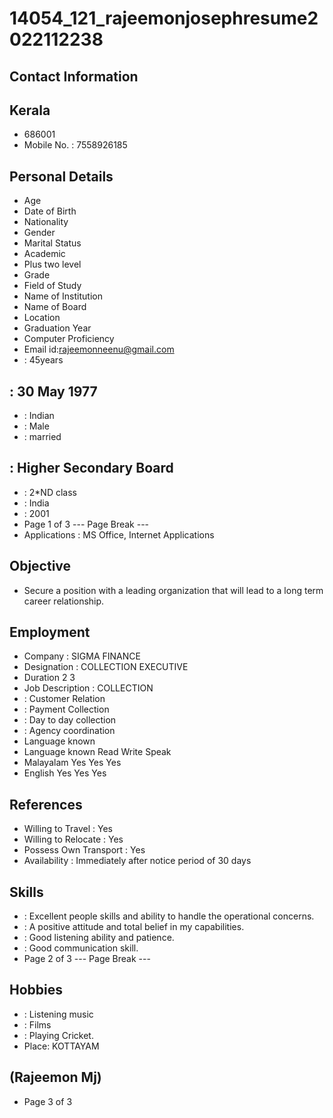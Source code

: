 # 14054_121_rajeemonjosephresume2022112238

## Contact Information



## Kerala

* 686001
* Mobile No. : 7558926185


## Personal Details

* Age
* Date of Birth
* Nationality
* Gender
* Marital Status
* Academic
* Plus two level
* Grade
* Field of Study
* Name of Institution
* Name of Board
* Location
* Graduation Year
* Computer Proficiency
* Email id:rajeemonneenu@gmail.com
* : 45years


## : 30 May 1977

* : Indian
* : Male
* : married


## : Higher Secondary Board

* : 2*ND class
* : India
* : 2001
* Page 1 of 3
--- Page Break ---
* Applications : MS Office, Internet Applications


## Objective

* Secure a position with a leading organization that will lead to a long term career relationship.


## Employment

* Company : SIGMA FINANCE
* Designation : COLLECTION EXECUTIVE
* Duration 2 3
* Job Description : COLLECTION
* : Customer Relation
* : Payment Collection
* : Day to day collection
* : Agency coordination
* Language known
* Language known Read Write Speak
* Malayalam Yes Yes Yes
* English Yes Yes Yes


## References

* Willing to Travel : Yes
* Willing to Relocate : Yes
* Possess Own Transport : Yes
* Availability : Immediately after notice period of 30 days


## Skills

* : Excellent people skills and ability to handle the operational concerns.
* : A positive attitude and total belief in my capabilities.
* : Good listening ability and patience.
* : Good communication skill.
* Page 2 of 3
--- Page Break ---


## Hobbies

* : Listening music
* : Films
* : Playing Cricket.
* Place: KOTTAYAM


## (Rajeemon Mj)

* Page 3 of 3

